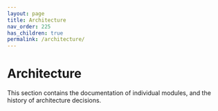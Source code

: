 ```yaml
---
layout: page
title: Architecture
nav_order: 225
has_children: true
permalink: /architecture/
---
```


# Architecture

This section contains the documentation of individual modules, and the history of architecture decisions.
